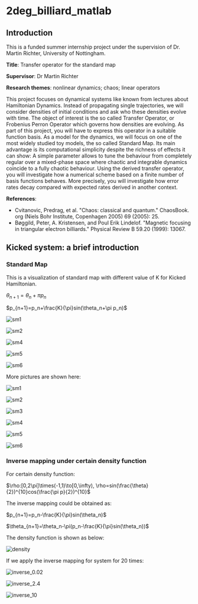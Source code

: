 # 2deg_billiard_matlab

## Introduction
This is a funded summer internship project under the supervision of Dr. Martin Richter, University of Nottingham.

**Title**: Transfer operator for the standard map

**Supervisor**: Dr Martin Richter

**Research themes**: nonlinear dynamics; chaos; linear operators

This project focuses on dynamical systems like known from lectures about Hamiltonian Dynamics. Instead of propagating single trajectories, we will consider densities of initial conditions and ask who these densities evolve with time. The object of interest is the so called Transfer Operator, or Frobenius Perron Operator which governs how densities are evolving.  As part of this project, you will have to express this operator in a suitable function basis. As a model for the dynamics, we will focus on one of the most widely studied toy models, the so called Standard Map. Its main advantage is its computational simplicity despite the richness of effects it can show: A simple parameter allows to tune the behaviour from completely regular over a mixed-phase space where chaotic and integrable dynamics coincide to a fully chaotic behaviour. Using the derived transfer operator, you will investigate how a numerical scheme based on a finite number of basis functions behaves. More precisely, you will investigate how error rates decay compared with expected rates derived in another context.

**References**:
+ Cvitanovic, Predrag, et al. "Chaos: classical and quantum." ChaosBook. org (Niels Bohr Institute, Copenhagen 2005) 69 (2005): 25.
+ Bøggild, Peter, A. Kristensen, and Poul Erik Lindelof. "Magnetic focusing in triangular electron billiards." Physical Review B 59.20 (1999): 13067.

## Kicked system: a brief introduction

### Standard Map
This is a visualization of standard map with different value of K for Kicked Hamiltonian.

$\theta_{n+1}=\theta_n+\pi p_n$

$p_{n+1}=p_n+\frac{K}{\pi}sin(\theta_n+\pi p_n)$

![sm1](https://github.com/Peter3822724/2deg_billiard_matlab/blob/main/graphs/sm1.gif)


![sm2](https://github.com/Peter3822724/2deg_billiard_matlab/blob/main/graphs/sm2.gif)

![sm4](https://github.com/Peter3822724/2deg_billiard_matlab/blob/main/graphs/sm4.gif)

![sm5](https://github.com/Peter3822724/2deg_billiard_matlab/blob/main/graphs/sm5.gif)



![sm6](https://github.com/Peter3822724/2deg_billiard_matlab/blob/main/graphs/sm6.gif)

More pictures are shown here:


![sm1](https://github.com/Peter3822724/2deg_billiard_matlab/blob/main/graphs/sm1.png)



![sm2](https://github.com/Peter3822724/2deg_billiard_matlab/blob/main/graphs/sm2.png)



![sm3](https://github.com/Peter3822724/2deg_billiard_matlab/blob/main/graphs/sm3.png)

![sm4](https://github.com/Peter3822724/2deg_billiard_matlab/blob/main/graphs/sm4.png)

![sm5](https://github.com/Peter3822724/2deg_billiard_matlab/blob/main/graphs/sm5.png)

![sm6](https://github.com/Peter3822724/2deg_billiard_matlab/blob/main/graphs/sm6.png)

### Inverse mapping under certain density function

For certain density function:

$\rho:[0,2\pi]\times(-1,1)\to[0,\infty), \rho=sin(\frac{\theta}{2})^{10}cos(\frac{\pi p}{2})^{10}$



The inverse mapping could be obtained as:

$p_{n+1}=p_n-\frac{K}{\pi}sin(\theta_n)$

$\theta_{n+1}=\theta_n-\pi(p_n-\frac{K}{\pi}sin(\theta_n))$



The density function is shown as below:


![density](https://github.com/Peter3822724/2deg_billiard_matlab/blob/main/graphs/density.png)


If we apply the inverse mapping for system for 20 times:

![inverse_0.02](https://github.com/Peter3822724/2deg_billiard_matlab/blob/main/graphs/inverse_0.02.gif)



![inverse_2.4](https://github.com/Peter3822724/2deg_billiard_matlab/blob/main/graphs/inverse_2.4.gif)



![inverse_10](https://github.com/Peter3822724/2deg_billiard_matlab/blob/main/graphs/inverse_10.gif)





